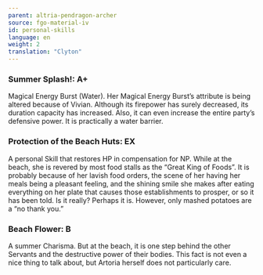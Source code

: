 ```yaml
---
parent: altria-pendragon-archer
source: fgo-material-iv
id: personal-skills
language: en
weight: 2
translation: "Clyton"
---
```


### Summer Splash!: A+

Magical Energy Burst (Water).
Her Magical Energy Burst’s attribute is being altered because of Vivian. Although its firepower has surely decreased, its duration capacity has increased. Also, it can even increase the entire party’s defensive power. It is practically a water barrier.

### Protection of the Beach Huts: EX

A personal Skill that restores HP in compensation for NP. While at the beach, she is revered by most food stalls as the “Great King of Foods”. It is probably because of her lavish food orders, the scene of her having her meals being a pleasant feeling, and the shining smile she makes after eating everything on her plate that causes those establishments to prosper, or so it has been told. Is it really? Perhaps it is. However, only mashed potatoes are a “no thank you.”

### Beach Flower: B

A summer Charisma. But at the beach, it is one step behind the other Servants and the destructive power of their bodies. This fact is not even a nice thing to talk about, but Artoria herself does not particularly care.
